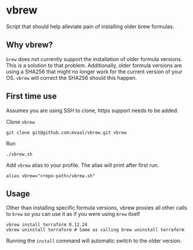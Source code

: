 # vbrew
Script that should help alleviate pain of installing older brew formulas.

## Why vbrew?
`brew` does not currently support the installation of older formula versions. 
This is a solution to that problem.
Additionally, older formula versions are using a SHA256 that might no longer work
for the current version of your OS. `vbrew` will correct the SHA256 should this happen.

## First time use
Assumes you are using SSH to clone, https support needs to be added.

Clone `vbrew`

    git clone git@github.com:mvaal/vbrew.git vbrew

Run

    ./vbrew.sh

Add `vbrew` alias to your profile. The alias will print after first run.

    alias vbrew="<repo-path>/vbrew.sh"

## Usage
Other than installing specific formula versions, vbrew proxies all other calls to `brew` so you
can use it as if you were using `brew` itself

    vbrew install terraform 0.12.24
    vbrew uninstall terraform # Same as calling brew uninstall terraform

Running the `install` command will automatic switch to the older version.
